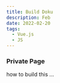 ```yaml
---
title: Build Doku
description: Feb
date: 2022-02-20
tags:
  - Vue.js 
  - JS
---
```


### Private Page

 how to build this ...

